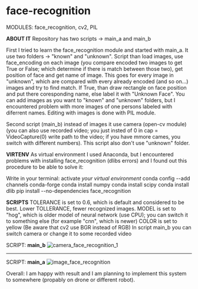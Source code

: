 # face-recognition

MODULES:
face_recognition, cv2, PIL

**ABOUT IT**
Repository has two scripts -> main_a and main_b

First I tried to learn the face_recognition module and started with main_a. It use two folders -> "known" and "unknown". Script than load images, use face_encoding on each image (you compare encoded two images to get True or False; which determine if there is match between those two), get position of face and get name of image. This goes for every image in "unknown", which are compared with every already encoded (and so on...) images and try to find match. If True, than draw rectangle on face position and put there coresponding name, else label it with "Unknown Face". You can add images as you want to "known" and "unknown" folders, but I encountered problem with more images of one persons labeled with diferrent names. Editing with images is done with PIL module.

Second script (main_b) instead of images it use camera (open-cv module) (you can also use recorded video; you just insted of 0 in cap = VideoCapture(0) write path to the video; if you have mmore cames, you switch with different numbers). This script also don't use "unknown" folder.

**VIRTENV**
As virtual environment I used Anaconda, but I encountered problems with installing face_recognition (dlibs errors) and I found out this procedure to be able to solve it:

Write in your terminal:
activate *your virtual environment*
conda config --add channels conda-forge
conda install numpy
conda install scipy
conda install dlib
pip install --no-dependencies face_recognition

**SCRIPTS**
TOLERANCE is set to 0.6, which is default and considered to be best. Lower TOLLERANCE, fewer recognized images.
MODEL is set to "hog", which is older model of neural network (use CPU); you can switch it to something else (for example "cnn", which is newer)
COLOR is set to yellow (Be aware that cv2 use BGR instead of RGB)
In script main_b you can switch camera or change it to some recorded video


SCRIPT: **main_b**
![camera_face_recognition_1](https://user-images.githubusercontent.com/57571014/83691460-7e6d9180-a5f2-11ea-9fd5-9fa3f4709928.gif)


_______


SCRIPT: **main_a**
![image_face_recognition](https://user-images.githubusercontent.com/57571014/83691620-c987a480-a5f2-11ea-85ae-79123c313367.gif)

Overall: I am happy with result and I am planning to implement this system to somewhere (propably on drone or different robot).
